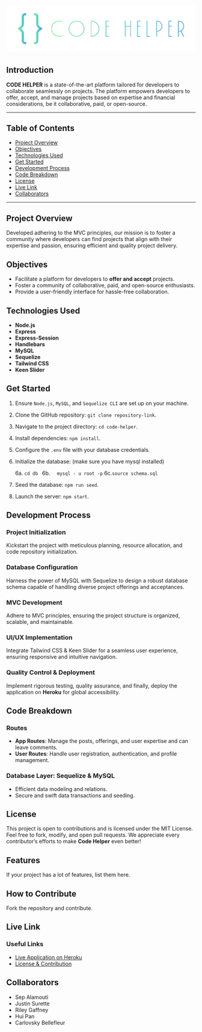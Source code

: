 # <img src="./public/images/logo.png">
## Introduction
**CODE HELPER** is a state-of-the-art platform tailored for developers to collaborate seamlessly on projects. The platform empowers developers to offer, accept, and manage projects based on expertise and financial considerations, be it collaborative, paid, or open-source.

---

## Table of Contents
- [Project Overview](#project-overview)
- [Objectives](#objectives)
- [Technologies Used](#technologies-used)
- [Get Started](#get-started)
- [Development Process](#development-process)
- [Code Breakdown](#code-breakdown)
- [License](#license)
- [Live Link](#live-link)
- [Collaborators](#collaborators)

---

## Project Overview
Developed adhering to the MVC principles, our mission is to foster a community where developers can find projects that align with their expertise and passion, ensuring efficient and quality project delivery.
## Objectives
- Facilitate a platform for developers to **offer and accept** projects.
- Foster a community of collaborative, paid, and open-source enthusiasts.
- Provide a user-friendly interface for hassle-free collaboration.
## Technologies Used
- **Node.js**
- **Express**
- **Express-Session**
- **Handlebars**
- **MySQL**
- **Sequelize**
- **Tailwind CSS**
- **Keen Slider**

## Get Started

1. Ensure `Node.js`, `MySQL`, and `Sequelize CLI` are set up on your machine.
2. Clone the GitHub repository: `git clone repository-link`.
3. Navigate to the project directory: `cd code-helper`.
4. Install dependencies: `npm install`.
5. Configure the `.env` file with your database credentials.
6. Initialize the database: (make sure you have mysql installed)

   6a.  `cd db ` 6b.  `  mysql - u root -p`  6c.`source schema.sql`

7. Seed the database: `npm run seed`.
8. Launch the server: `npm start`.

## Development Process

### Project Initialization
Kickstart the project with meticulous planning, resource allocation, and code repository initialization.
### Database Configuration
Harness the power of MySQL with Sequelize to design a robust database schema capable of handling diverse project offerings and acceptances.
### MVC Development
Adhere to MVC principles, ensuring the project structure is organized, scalable, and maintainable.
### UI/UX Implementation
Integrate Tailwind CSS & Keen Slider for a seamless user experience, ensuring responsive and intuitive navigation.
### Quality Control & Deployment
Implement rigorous testing, quality assurance, and finally, deploy the application on **Heroku** for global accessibility.
## Code Breakdown
### Routes
- **App Routes**: Manage the posts, offerings, and user expertise and can leave comments.
- **User Routes**: Handle user registration, authentication, and profile management.
### Database Layer: Sequelize & MySQL
- Efficient data modeling and relations.
- Secure and swift data transactions and seeding.
## License
This project is open to contributions and is licensed under the MIT License. Feel free to fork, modify, and open pull requests. We appreciate every contributor’s efforts to make **Code Helper** even better!
## Features
If your project has a lot of features, list them here.
## How to Contribute
Fork the repository and contribute.
## Live Link
### Useful Links
- [Live Application on Heroku](https://stark-tor-52474-b7e0434ac5e8.herokuapp.com/)
- [License & Contribution](#license)
## Collaborators
- Sep Alamouti
- Justin Surette
- Riley Gaffney
- Hui Pan
- Carlovsky Bellefleur

